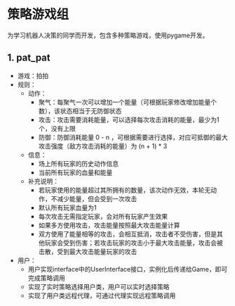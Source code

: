 # 策略游戏组

为学习机器人决策的同学而开发，包含多种策略游戏，使用pygame开发。

## 1. pat_pat

- 游戏：拍拍
- 规则：
  - 动作：
    - 聚气：每聚气一次可以增加一个能量（可根据玩家修改增加能量个数），该状态相当于无防御状态
    - 攻击：攻击需要消耗能量，可以选择每次攻击消耗的能量，最少为1个，没有上限
    - 防御：防御消耗能量 0 - n ，可根据需要进行选择，对应可抵御的最大攻击强度（敌方攻击消耗的能量）为 (n + 1) * 3
  - 信息：
    - 场上所有玩家的历史动作信息
    - 当前所有玩家的血量和能量
  - 补充说明：
    - 若玩家使用的能量超过其所拥有的数量，该次动作无效，本轮无动作，不减少能量，但会受到一次攻击
    - 默认所有玩家血量为1
    - 每次攻击无需指定玩家，会对所有玩家产生效果
    - 如果多方使用攻击，攻击能量按照最大攻击能量计算
    - 双方使用了能量相等的攻击，会相互抵消，攻击者不受伤害，但是其他玩家会受到伤害；若攻击玩家的攻击小于最大攻击能量，攻击会被击散，受到最大攻击能量玩家的攻击
- 用户：
  - 用户实现interface中的UserInterface接口，实例化后传递给Game，即可完成策略调用
  - 实现了实时策略选择用户类，用户可以实时选择策略
  - 实现了用户类远程代理，可通过代理实现远程策略调用